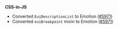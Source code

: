 
**CSS-in-JS**

- Converted `EuiDescriptionList` to Emotion ([#5971](https://github.com/elastic/eui/pull/5971))
- Converted `euiBreakpoint` mixin to Emotion ([#5971](https://github.com/elastic/eui/pull/5971))